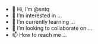 - 👋 Hi, I’m @sntq
- 👀 I’m interested in ...
- 🌱 I’m currently learning ...
- 💞️ I’m looking to collaborate on ...
- 📫 How to reach me ...

<!---
sntq/sntq is a ✨ special ✨ repository because its `README.md` (this file) appears on your GitHub profile.
You can click the Preview link to take a look at your changes.
--->
